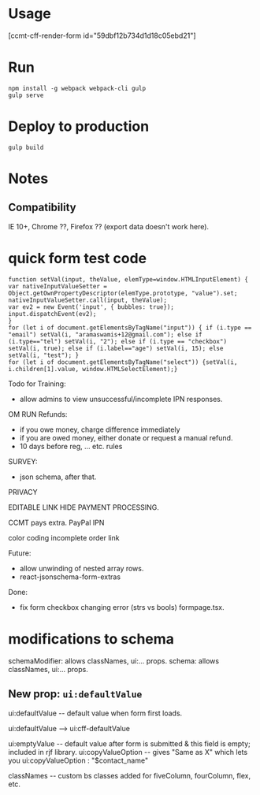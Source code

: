 # Usage
[ccmt-cff-render-form id="59dbf12b734d1d18c05ebd21"]


# Run
```npm install
npm install -g webpack webpack-cli gulp
gulp serve
```
# Deploy to production
```
gulp build
```

# Notes
## Compatibility
IE 10+, Chrome ??, Firefox ?? (export data doesn't work here).

# quick form test code
```
function setVal(input, theValue, elemType=window.HTMLInputElement) { var nativeInputValueSetter = Object.getOwnPropertyDescriptor(elemType.prototype, "value").set;
nativeInputValueSetter.call(input, theValue);
var ev2 = new Event('input', { bubbles: true});
input.dispatchEvent(ev2);
}
for (let i of document.getElementsByTagName("input")) { if (i.type == "email") setVal(i, "aramaswamis+12@gmail.com"); else if (i.type=="tel") setVal(i, "2"); else if (i.type == "checkbox") setVal(i, true); else if (i.label=="age") setVal(i, 15); else setVal(i, "test"); }
for (let i of document.getElementsByTagName("select")) {setVal(i, i.children[1].value, window.HTMLSelectElement);}
```

Todo for Training:
- allow admins to view unsuccessful/incomplete IPN responses.


OM RUN Refunds:
- if you owe money, charge difference immediately
- if you are owed money, either donate or request a manual refund.
- 10 days before reg, ... etc. rules

SURVEY:
- json schema, after that.

PRIVACY

EDITABLE LINK
HIDE PAYMENT PROCESSING.

CCMT pays extra.
PayPal IPN

color coding
incomplete order link

Future:
- allow unwinding of nested array rows.
- react-jsonschema-form-extras

Done:
- fix form checkbox changing error (strs vs bools) formpage.tsx.


# modifications to schema
schemaModifier: allows classNames, ui:... props.
schema: allows classNames, ui:... props.

## New prop: `ui:defaultValue`
ui:defaultValue -- default value when form first loads.

ui:defaultValue --> ui:cff-defaultValue



ui:emptyValue -- default value after form is submitted & this field is empty; included in rjf library.
ui:copyValueOption -- gives "Same as X" which lets you 
  ui:copyValueOption : "$contact_name"

classNames -- custom bs classes added for fiveColumn, fourColumn, flex, etc.